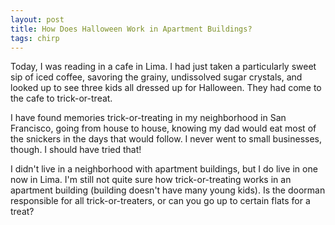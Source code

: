 ```yaml
---
layout: post
title: How Does Halloween Work in Apartment Buildings?
tags: chirp
---
```

Today, I was reading in a cafe in Lima. I had just taken a particularly sweet sip of iced coffee, savoring the grainy, undissolved sugar crystals, and looked up to see three kids all dressed up for Halloween. They had come to the cafe to trick-or-treat. 

I have found memories trick-or-treating in my neighborhood in San Francisco, going from house to house, knowing my dad would eat most of the snickers in the days that would follow. I never went to small businesses, though. I should have tried that!

I didn't live in a neighborhood with apartment buildings, but I do live in one now in Lima. I'm still not quite sure how trick-or-treating works in an apartment building (building doesn't have many young kids). Is the doorman responsible for all trick-or-treaters, or can you go up to certain flats for a treat? 
